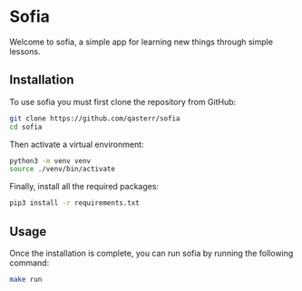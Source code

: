 # Sofia
Welcome to sofia, a simple app for learning new things through simple lessons.

## Installation
To use sofia you must first clone the repository from GitHub:
```bash
git clone https://github.com/qasterr/sofia
cd sofia
```

Then activate a virtual environment:
```bash
python3 -m venv venv
source ./venv/bin/activate
```

Finally, install all the required packages:
```bash
pip3 install -r requirements.txt
```

## Usage
Once the installation is complete, you can run sofia by running the following command:
```bash
make run
```


